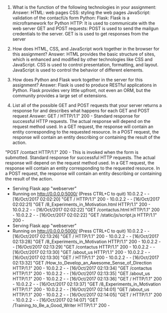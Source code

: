 1) What is the function of the following technologies in your assignment:
<br/>Answer:
HTML: web pages
CSS: styling the web pages
JavaScript: validation of the contactUs form
Python:
Flask: Flask is a microframework for Python
HTTP: It is used to communicate with the web server
GET and POST requests: POST is used to send the mailgun credentials to the server. GET is is used to get responses from the server

2) How does HTML, CSS, and JavaScript work together in the browser for this assignment?
Answer:
HTML provides the basic structure of sites, which is enhanced and modified by other technologies like CSS and JavaScript.
CSS is used to control presentation, formatting, and layout.
JavaScript is used to control the behavior of different elements.

3) How does Python and Flask work together in the server for this assignment?
Answer:
Flask is used to produce RESTful applications in Python. Flask provides very little upfront, not even an ORM, but the community provides a large set of extensions.


4) List all of the possible GET and POST requests that your server returns a response for and describes what happens for each GET and POST request
Answer:
GET / HTTP/1.1" 200 -
Standard response for successful HTTP requests. The actual response will depend on the request method used. In a GET request, the response will contain an entity corresponding to the requested resource. In a POST request, the response will contain an entity describing or containing the result of the action.

"POST /contact HTTP/1.1" 200 -
This is invoked when the form is submotted. Standard response for successful HTTP requests. The actual response will depend on the request method used. In a GET request, the response will contain an entity corresponding to the requested resource. In a POST request, the response will contain an entity describing or containing the result of the action.


 * Serving Flask app "webserver"
 * Running on http://0.0.0.0:5000/ (Press CTRL+C to quit)
10.0.2.2 - - [16/Oct/2017 02:02:20] "GET / HTTP/1.1" 200 -
10.0.2.2 - - [16/Oct/2017 02:02:21] "GET /8_Experiments_in_Motivation.html HTTP/1.1" 200 -
10.0.2.2 - - [16/Oct/2017 02:02:22] "GET /contactus.html HTTP/1.1" 200 -
10.0.2.2 - - [16/Oct/2017 02:02:22] "GET /static/js/script.js HTTP/1.1" 200 -
 * Serving Flask app "webserver"
 * Running on http://0.0.0.0:5000/ (Press CTRL+C to quit)
10.0.2.2 - - [16/Oct/2017 02:13:26] "GET / HTTP/1.1" 200 -
10.0.2.2 - - [16/Oct/2017 02:13:28] "GET /8_Experiments_in_Motivation HTTP/1.1" 200 -
10.0.2.2 - - [16/Oct/2017 02:13:29] "GET /contactus HTTP/1.1" 200 -
10.0.2.2 - - [16/Oct/2017 02:13:30] "GET /about_us HTTP/1.1" 200 -
10.0.2.2 - - [16/Oct/2017 02:13:30] "GET / HTTP/1.1" 200 -
10.0.2.2 - - [16/Oct/2017 02:13:32] "GET /How_to_Develop_an_Awesome_Sense_of_Direction HTTP/1.1" 200 -
10.0.2.2 - - [16/Oct/2017 02:13:34] "GET /contactus HTTP/1.1" 200 -
10.0.2.2 - - [16/Oct/2017 02:13:35] "GET /about_us HTTP/1.1" 200 -
10.0.2.2 - - [16/Oct/2017 02:13:36] "GET / HTTP/1.1" 200 -
10.0.2.2 - - [16/Oct/2017 02:13:37] "GET /8_Experiments_in_Motivation HTTP/1.1" 200 -
10.0.2.2 - - [16/Oct/2017 02:14:01] "GET /about_us HTTP/1.1" 200 -
10.0.2.2 - - [16/Oct/2017 02:14:05] "GET / HTTP/1.1" 200 -
10.0.2.2 - - [16/Oct/2017 02:14:07] "GET /Training_to_Be_a_Good_Writer HTTP/1.1" 200 -
